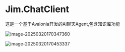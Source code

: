 # Jim.ChatClient
这是一个基于Avalonia开发的Ai聊天Agent,包含知识库功能

![image-20250320170347360](D:\ProgramData\AppData\Roaming\Typora\typora-user-images\image-20250320170347360.png)

![image-20250320170453337](D:\ProgramData\AppData\Roaming\Typora\typora-user-images\image-20250320170453337.png)
